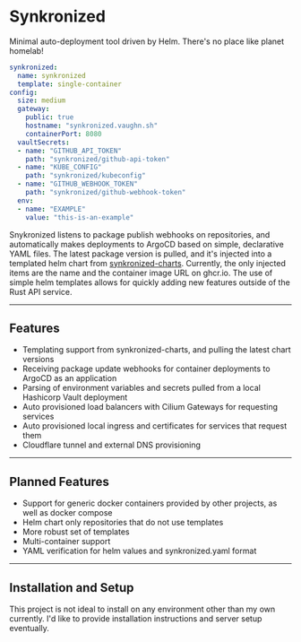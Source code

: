 # Synkronized

Minimal auto-deployment tool driven by Helm. There's no place like planet homelab!

```yaml
synkronized:
  name: synkronized
  template: single-container
config:
  size: medium
  gateway:
    public: true
    hostname: "synkronized.vaughn.sh"
    containerPort: 8080
  vaultSecrets:
  - name: "GITHUB_API_TOKEN"
    path: "synkronized/github-api-token"
  - name: "KUBE_CONFIG"
    path: "synkronized/kubeconfig"
  - name: "GITHUB_WEBHOOK_TOKEN"
    path: "synkronized/github-webhook-token"
  env:
  - name: "EXAMPLE"
    value: "this-is-an-example"
```

Snykronized listens to package publish webhooks on repositories, and automatically makes deployments to ArgoCD based on simple, declarative YAML files. 
The latest package version is pulled, and it's injected into a templated helm chart from [synkronized-charts](https://charts.vaughn.sh/). 
Currently, the only injected items are the name and the container image URL on ghcr.io. 
The use of simple helm templates allows for quickly adding new features outside of the Rust API service.

---

## Features

- Templating support from synkronized-charts, and pulling the latest chart versions
- Receiving package update webhooks for container deployments to ArgoCD as an application
- Parsing of environment variables and secrets pulled from a local Hashicorp Vault deployment
- Auto provisioned load balancers with Cilium Gateways for requesting services
- Auto provisioned local ingress and certificates for services that request them
- Cloudflare tunnel and external DNS provisioning

---

## Planned Features

- Support for generic docker containers provided by other projects, as well as docker compose
- Helm chart only repositories that do not use templates
- More robust set of templates
- Multi-container support
- YAML verification for helm values and synkronized.yaml format

---

## Installation and Setup

This project is not ideal to install on any environment other than my own currently. 
I'd like to provide installation instructions and server setup eventually.
